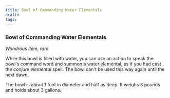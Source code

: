 ```yaml
---
title: Bowl of Commanding Water Elementals
draft: 
tags:
---
```


### Bowl of Commanding Water Elementals

*Wondrous item, rare*

While this bowl is filled with water, you can use an action to speak the bowl's command word and summon a water elemental, as if you had cast the *conjure elemental* spell. The bowl can't be used this way again until the next dawn.

The bowl is about 1 foot in diameter and half as deep. It weighs 3 pounds and holds about 3 gallons.